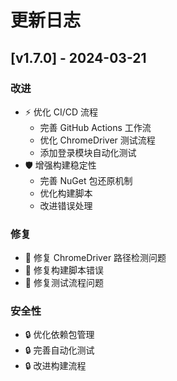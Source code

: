 # 更新日志

## [v1.7.0] - 2024-03-21

### 改进
- ⚡️ 优化 CI/CD 流程
  - 完善 GitHub Actions 工作流
  - 优化 ChromeDriver 测试流程
  - 添加登录模块自动化测试
- 🛡️ 增强构建稳定性
  - 完善 NuGet 包还原机制
  - 优化构建脚本
  - 改进错误处理

### 修复
- 🐛 修复 ChromeDriver 路径检测问题
- 🐛 修复构建脚本错误
- 🐛 修复测试流程问题

### 安全性
- 🔒 优化依赖包管理
- 🔒 完善自动化测试
- 🔒 改进构建流程
  